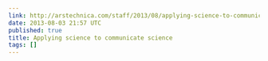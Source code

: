 ```yaml
---
link: http://arstechnica.com/staff/2013/08/applying-science-to-communicate-science/
date: 2013-08-03 21:57 UTC
published: true
title: Applying science to communicate science
tags: []
---
```



